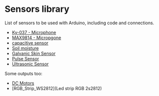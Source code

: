 # Sensors library


List of sensors to be used with Arduino, including code and connections. 

- [Ky-037 - Microphone](electret_microphone)
- [MAX9814 - Micropgone](MAX9814_Microphone)
- [capacitive sensor](capacitive)
- [Soil moisture](moisture_soil)
- [Galvanic Skin Sensor](gsr)
- [Pulse Sensor](pulse)
- [Ultrasonic Sensor](ultrasonic) 

Some outputs too:
- [DC Motors](dc-motor)
- [RGB_Strip_WS2812](Led strip RGB 2s2812)




